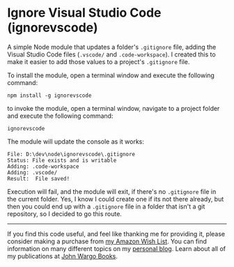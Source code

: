 # Ignore Visual Studio Code (ignorevscode)

A simple Node module that updates a folder's `.gitignore` file, adding the Visual Studio Code files (`.vscode/` and `.code-workspace`). I created this to make it easier to add those values to a project's `.gitignore` file.

To install the module, open a terminal window and execute the following command:

	npm install -g ignorevscode

to invoke the module, open a terminal window, navigate to a project folder and execute the following command:

	ignorevscode

The module will update the console as it works: 

	File: D:\dev\node\ignorevscode\.gitignore
	Status: File exists and is writable
	Adding: .code-workspace
	Adding: .vscode/
	Result:  File saved!

Execution will fail, and the module will exit, if there's no `.gitignore` file in the current folder. Yes, I know I could create one if its not there already, but then you could end up with a `.gitignore` file in a folder that isn't a git repository, so I decided to go this route.

***

If you find this code useful, and feel like thanking me for providing it, please consider making a purchase from [my Amazon Wish List](https://amzn.com/w/1WI6AAUKPT5P9). You can find information on many different topics on my [personal blog](http://www.johnwargo.com). Learn about all of my publications at [John Wargo Books](http://www.johnwargobooks.com). 